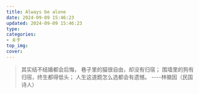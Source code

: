 ```yaml
---
title: Always be alone
date: 2024-09-09 15:46:23
updated: 2024-09-09 15:46:23
type:
categories:
- 关于
top_img:
cover: 
---
```


>其实结不结婚都会后悔，
>巷子里的猫很自由，却没有归宿；
>围墙里的狗有归宿，终生都得低头；
>人生这道题怎么选都会有遗憾。
>                ----林徽因（民国诗人）

